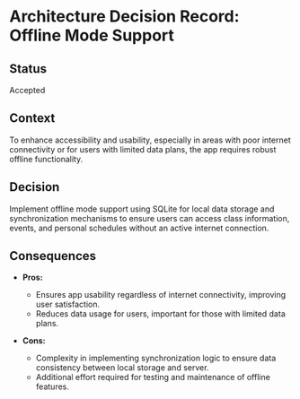# Architecture Decision Record: Offline Mode Support

## Status

Accepted

## Context

To enhance accessibility and usability, especially in areas with poor internet connectivity or for users with limited data plans, the app requires robust offline functionality.

## Decision

Implement offline mode support using SQLite for local data storage and synchronization mechanisms to ensure users can access class information, events, and personal schedules without an active internet connection.

## Consequences

- **Pros:**
  - Ensures app usability regardless of internet connectivity, improving user satisfaction.
  - Reduces data usage for users, important for those with limited data plans.
  
- **Cons:**
  - Complexity in implementing synchronization logic to ensure data consistency between local storage and server.
  - Additional effort required for testing and maintenance of offline features.
